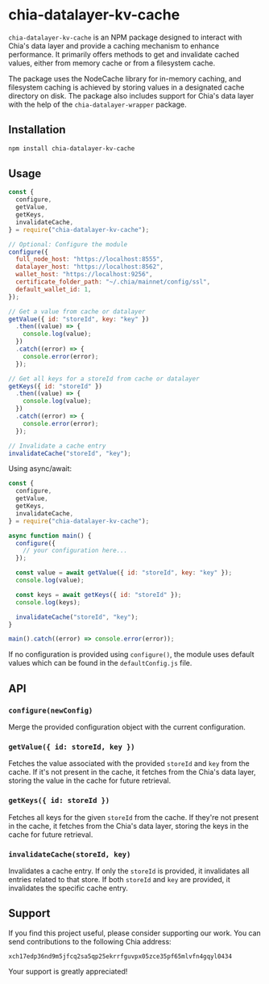 # chia-datalayer-kv-cache

`chia-datalayer-kv-cache` is an NPM package designed to interact with Chia's data layer and provide a caching mechanism to enhance performance. It primarily offers methods to get and invalidate cached values, either from memory cache or from a filesystem cache. 

The package uses the NodeCache library for in-memory caching, and filesystem caching is achieved by storing values in a designated cache directory on disk. The package also includes support for Chia's data layer with the help of the `chia-datalayer-wrapper` package.

## Installation

```bash
npm install chia-datalayer-kv-cache
```

## Usage

```javascript
const {
  configure,
  getValue,
  getKeys,
  invalidateCache,
} = require("chia-datalayer-kv-cache");

// Optional: Configure the module
configure({
  full_node_host: "https://localhost:8555",
  datalayer_host: "https://localhost:8562",
  wallet_host: "https://localhost:9256",
  certificate_folder_path: "~/.chia/mainnet/config/ssl",
  default_wallet_id: 1,
});

// Get a value from cache or datalayer
getValue({ id: "storeId", key: "key" })
  .then((value) => {
    console.log(value);
  })
  .catch((error) => {
    console.error(error);
  });

// Get all keys for a storeId from cache or datalayer
getKeys({ id: "storeId" })
  .then((value) => {
    console.log(value);
  })
  .catch((error) => {
    console.error(error);
  });

// Invalidate a cache entry
invalidateCache("storeId", "key");
```

Using async/await:

```javascript
const {
  configure,
  getValue,
  getKeys,
  invalidateCache,
} = require("chia-datalayer-kv-cache");

async function main() {
  configure({
    // your configuration here...
  });

  const value = await getValue({ id: "storeId", key: "key" });
  console.log(value);

  const keys = await getKeys({ id: "storeId" });
  console.log(keys);

  invalidateCache("storeId", "key");
}

main().catch((error) => console.error(error));
```

If no configuration is provided using `configure()`, the module uses default values which can be found in the `defaultConfig.js` file.

## API

### `configure(newConfig)`

Merge the provided configuration object with the current configuration.

### `getValue({ id: storeId, key })`

Fetches the value associated with the provided `storeId` and `key` from the cache. If it's not present in the cache, it fetches from the Chia's data layer, storing the value in the cache for future retrieval.

### `getKeys({ id: storeId })`

Fetches all keys for the given `storeId` from the cache. If they're not present in the cache, it fetches from the Chia's data layer, storing the keys in the cache for future retrieval.

### `invalidateCache(storeId, key)`

Invalidates a cache entry. If only the `storeId` is provided, it invalidates all entries related to that store. If both `storeId` and `key` are provided, it invalidates the specific cache entry.

## Support

If you find this project useful, please consider supporting our work. You can send contributions to the following Chia address:

```
xch17edp36nd9m5jfcq2sa5qp25ekrrfguvpx05zce35pf65mlvfn4gqyl0434
```

Your support is greatly appreciated!